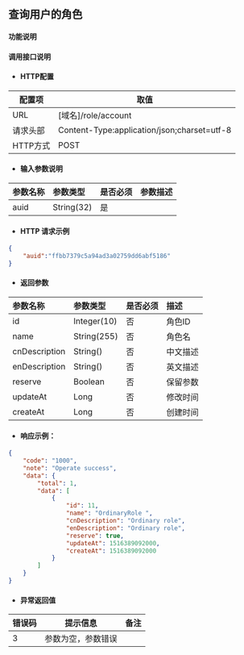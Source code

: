 ## 查询用户的角色

#### 功能说明



#### 调用接口说明

* #### HTTP配置

| 配置项 | 取值 |
| --- | --- |
| URL | \[域名\]/role/account|
| 请求头部 | Content-Type:application/json;charset=utf-8 |
| HTTP方式 | POST|

* #### 输入参数说明

| 参数名称 | 参数类型 | 是否必须 | 参数描述 |
| :--- | :--- | :--- | :--- |
| auid | String\(32\) | 是 | |


* #### HTTP 请求示例

```json
{
	"auid":"ffbb7379c5a94ad3a02759dd6abf5186"
}
```

* #### 返回参数
| 参数名称 | 参数类型 | 是否必须 | 描述 |
| :--- | :--- | :--- | :--- |
|id|Integer\(10\) | 否 | 角色ID|
|name |String\(255\) | 否 | 角色名|
| cnDescription|String\(\) | 否 | 中文描述|
| enDescription| String\(\)| 否 | 英文描述|
| reserve| Boolean | 否 | 保留参数 |
| updateAt| Long | 否 | 修改时间|
| createAt| Long | 否 | 创建时间|


* #### 响应示例：

```json
{
    "code": "1000",
    "note": "Operate success",
    "data": {
        "total": 1,
        "data": [
            {
                "id": 11,
                "name": "OrdinaryRole ",
                "cnDescription": "Ordinary role",
                "enDescription": "Ordinary role",
                "reserve": true,
                "updateAt": 1516389092000,
                "createAt": 1516389092000
            }
        ]
    }
}
```

* #### 异常返回值

|错误码 | 提示信息 | 备注 |
| --- | --- | --- |
| 3| 参数为空，参数错误 | |



